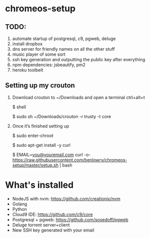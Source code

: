 # chromeos-setup


## TODO:
1) automate startup of postgresql, c9, pgweb, deluge 
2) install dropbox 
3) dns server for friendly names on all the other stuff
4) music player of some sort
5) ssh key generation and outputting the public key after everything
6) npm dependencies: jsbeautify, pm2
7) heroku toolbelt

## Setting up my crouton 
1) Download crouton to ~/Downloads and open a terminal ctrl+alt+t

    $ shell
    
    $ sudo sh ~/Downloads/crouton -r trusty -t core
    
2) Once it’s finished setting up

    $ sudo enter-chroot
    
    $ sudo apt-get install -y curl
    
    $ EMAIL=you@youremail.com curl -o- https://raw.githubusercontent.com/benlowry/chromeos-setup/master/setup.sh | bash
    
# What's installed
- NodeJS with nvm: https://github.com/creationix/nvm
- Golang
- Python
- Cloud9 IDE: https://github.com/c9/core
- Postgresql + pgweb: https://github.com/sosedoff/pgweb
- Deluge torrent server+client
- New SSH key generated with your email
